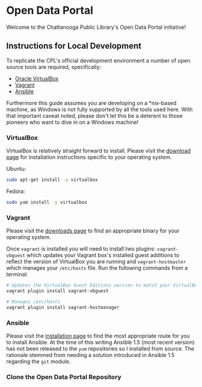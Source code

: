 Open Data Portal
================

Welcome to the Chattanooga Public Library's Open Data Portal initiative! 

## Instructions for Local Development

To replicate the CPL's official development environment a number of open source tools are required, specifically: 

* [Oracle VirtualBox](https://www.virtualbox.org/)
* [Vagrant](http://www.vagrantup.com/)
* [Ansible](http://www.ansible.com/home)

Furthermore this guide assumes you are developing on a *nix-based machine, as Windows is not fully supported by all the tools used here. With that important caveat noted, please don't let this be a deterent to those pioneers who want to dive in on a Windows machine!

### VirtualBox

VirtualBox is relatively straight forward to install. Please visit the [download page](https://www.virtualbox.org/wiki/Downloads) for installation instructions specific to your operating system.

Ubuntu:
```bash
sudo apt-get install -y virtualbox
```

Fedora:
```bash
sudo yum install -y virtualbox
```

### Vagrant

Please visit the [downloads page](http://www.vagrantup.com/downloads.html) to find an appropriate binary for your operating system.

Once `vagrant` is installed you will need to install two plugins: `vagrant-vbguest` which updates your Vagrant box's installed guest additions to reflect the version of VirtualBox you are running and `vagrant-hostmaster` which manages your `/etc/hosts` file.  Run the following commands from a terminal:

```bash
# Updates the VirtualBox Guest Editions version to match your VirtualBox version
vagrant plugin install vagrant-vbguest

# Manages /etc/hosts 
vagrant plugin install vagrant-hostmanager
```

### Ansible

Please visit the [installation page](http://docs.ansible.com/intro_installation.html#running-from-source) to find the most appropriate route for you to install Ansible. At the time of this writing Ansible 1.5 (most recent version) has not been released to the `yum` repositories so I installed from source. The rationale stemmed from needing a solution introduced in Ansible 1.5 regarding the `git` module.

### Clone the Open Data Portal Repository